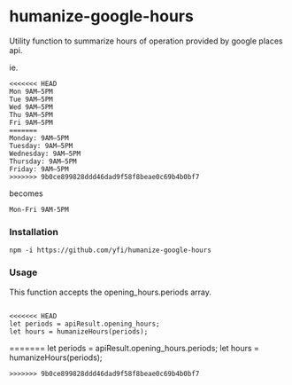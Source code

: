 # humanize-google-hours

Utility function to summarize hours of operation provided by google places api.

ie.
```
<<<<<<< HEAD
Mon 9AM–5PM
Tue 9AM–5PM
Wed 9AM–5PM
Thu 9AM–5PM
Fri 9AM–5PM
=======
Monday: 9AM–5PM
Tuesday: 9AM–5PM
Wednesday: 9AM–5PM
Thursday: 9AM–5PM
Friday: 9AM–5PM
>>>>>>> 9b0ce899828ddd46dad9f58f8beae0c69b4b0bf7
```
becomes
```
Mon-Fri 9AM-5PM
```

### Installation
```
npm -i https://github.com/yfi/humanize-google-hours
```

### Usage
This function accepts the opening_hours.periods array.

```

<<<<<<< HEAD
let periods = apiResult.opening_hours;
let hours = humanizeHours(periods);

```
=======
let periods = apiResult.opening_hours.periods;
let hours = humanizeHours(periods);

```
>>>>>>> 9b0ce899828ddd46dad9f58f8beae0c69b4b0bf7
